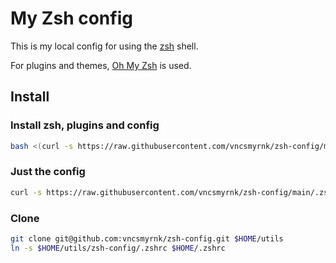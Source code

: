 # My Zsh config

This is my local config for using the [zsh](https://www.zsh.org/) shell.

For plugins and themes, [Oh My Zsh](https://ohmyz.sh/) is used.

## Install

### Install zsh, plugins and config

```bash
bash <(curl -s https://raw.githubusercontent.com/vncsmyrnk/zsh-config/main/install-apt.sh)
```

### Just the config

```bash
curl -s https://raw.githubusercontent.com/vncsmyrnk/zsh-config/main/.zshrc -O ~/.zshrc
```

### Clone

```bash
git clone git@github.com:vncsmyrnk/zsh-config.git $HOME/utils
ln -s $HOME/utils/zsh-config/.zshrc $HOME/.zshrc
```
